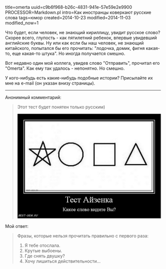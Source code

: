 title=omerta
uuid=c9b6f968-b26c-4831-941e-57e59e2e9900
PROCESSOR=Markdown.pl
intro=Как иностранцы коверкают русские слова
tags=юмор
created=2014-10-23
modified=2014-11-03
modified_now=1


Что будет, если человек, не знающий кириллицу, увидит русское слово?
Скорее всего, глупость - как пятилетний ребенок, впервые увидевший английские буквы.
Ну или как если бы наш человек, не знающий китайского, попытался бы его прочитать: "лодочка, домик, фигня какая-то, еще какая-то штука".
Но иногда получается смешно.

Вот недавно один мой коллега, увидев слово "Отправить", прочитал его "Omerta".
Как ему так удалось - непонятно.
Но смешно.

У кого-нибудь есть какие-нибудь подобные истории?
Присылайте их мне на e-mail (он указан внизу страницы).


* * *

Анонимный комментарий:
> Этот тест будет понятен только русским)
> 
> <div>
> 	<a href="http://best-dem.ru/test-ajzenka-kakoe-slovo-vidite-vy.html">
> 		<img src="omerta-Тест-Айзенка-Какое-слово-видите-Вы.jpg" alt="☆○□△">
> 	</a>
> </div>

Мой ответ:

> Фразы, которые нельзя прочитать правильно с первого раза:  
> 1. Я тебе отослала.  
> 2. Крутые выбоены.  
> 3. Где снять двушку?  
> 4. Хочу лишиться действительности...
